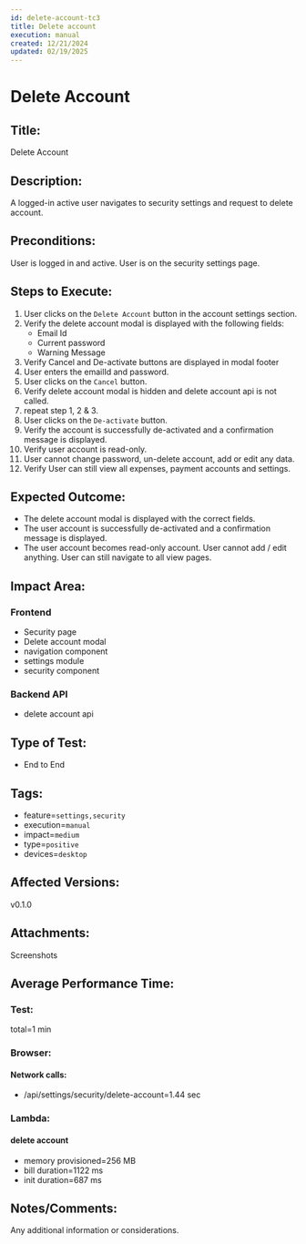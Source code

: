 ```yaml
---
id: delete-account-tc3
title: Delete account
execution: manual
created: 12/21/2024
updated: 02/19/2025
---
```


# Delete Account

## Title:

Delete Account

## Description:

A logged-in active user navigates to security settings and request to delete account.

## Preconditions:

User is logged in and active. User is on the security settings page.

## Steps to Execute:

1. User clicks on the `Delete Account` button in the account settings section.
2. Verify the delete account modal is displayed with the following fields:
   - Email Id
   - Current password
   - Warning Message
3. Verify Cancel and De-activate buttons are displayed in modal footer
4. User enters the emailId and password.
5. User clicks on the `Cancel` button.
6. Verify delete account modal is hidden and delete account api is not called.
7. repeat step 1, 2 & 3.
8. User clicks on the `De-activate` button.
9. Verify the account is successfully de-activated and a confirmation message is displayed.
10. Verify user account is read-only.
11. User cannot change password, un-delete account, add or edit any data.
12. Verify User can still view all expenses, payment accounts and settings.

## Expected Outcome:

- The delete account modal is displayed with the correct fields.
- The user account is successfully de-activated and a confirmation message is displayed.
- The user account becomes read-only account. User cannot add / edit anything. User can still navigate to all view pages.

## Impact Area:

### Frontend

- Security page
- Delete account modal
- navigation component
- settings module
- security component

### Backend API

- delete account api

## Type of Test:

- End to End

## Tags:

- feature=`settings,security`
- execution=`manual`
- impact=`medium`
- type=`positive`
- devices=`desktop`

## Affected Versions:

v0.1.0

## Attachments:

Screenshots

## Average Performance Time:

### Test:

total=1 min

### Browser:

#### Network calls:

- /api/settings/security/delete-account=1.44 sec

### Lambda:

#### delete account

- memory provisioned=256 MB
- bill duration=1122 ms
- init duration=687 ms

## Notes/Comments:

Any additional information or considerations.
